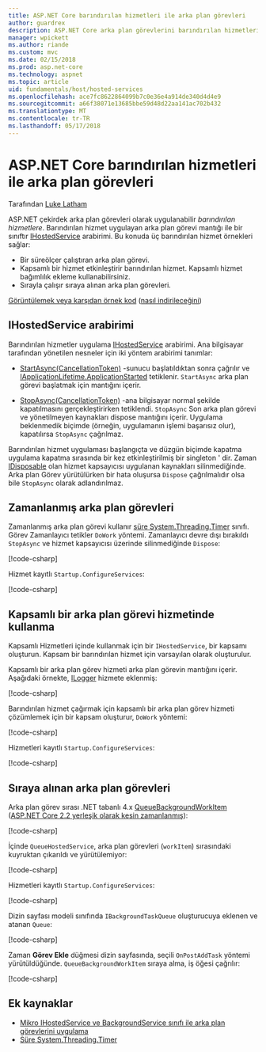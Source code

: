 ```yaml
---
title: ASP.NET Core barındırılan hizmetleri ile arka plan görevleri
author: guardrex
description: ASP.NET Core arka plan görevlerini barındırılan hizmetleri ile uygulama öğrenin.
manager: wpickett
ms.author: riande
ms.custom: mvc
ms.date: 02/15/2018
ms.prod: asp.net-core
ms.technology: aspnet
ms.topic: article
uid: fundamentals/host/hosted-services
ms.openlocfilehash: ace7fc8622864099b7c0e36e4a914de340d4d4e9
ms.sourcegitcommit: a66f38071e13685bbe59d48d22aa141ac702b432
ms.translationtype: MT
ms.contentlocale: tr-TR
ms.lasthandoff: 05/17/2018
---
```

# <a name="background-tasks-with-hosted-services-in-aspnet-core"></a>ASP.NET Core barındırılan hizmetleri ile arka plan görevleri

Tarafından [Luke Latham](https://github.com/guardrex)

ASP.NET çekirdek arka plan görevleri olarak uygulanabilir *barındırılan hizmetlere*. Barındırılan hizmet uygulayan arka plan görevi mantığı ile bir sınıftır [IHostedService](/dotnet/api/microsoft.extensions.hosting.ihostedservice) arabirimi. Bu konuda üç barındırılan hizmet örnekleri sağlar:

* Bir süreölçer çalıştıran arka plan görevi.
* Kapsamlı bir hizmet etkinleştirir barındırılan hizmet. Kapsamlı hizmet bağımlılık ekleme kullanabilirsiniz.
* Sırayla çalışır sıraya alınan arka plan görevleri.

[Görüntülemek veya karşıdan örnek kod](https://github.com/aspnet/Docs/tree/master/aspnetcore/fundamentals/host/hosted-services/samples/) ([nasıl indirileceğini](xref:tutorials/index#how-to-download-a-sample))

## <a name="ihostedservice-interface"></a>IHostedService arabirimi

Barındırılan hizmetler uygulama [IHostedService](/dotnet/api/microsoft.extensions.hosting.ihostedservice) arabirimi. Ana bilgisayar tarafından yönetilen nesneler için iki yöntem arabirimi tanımlar:

* [StartAsync(CancellationToken)](/dotnet/api/microsoft.extensions.hosting.ihostedservice.startasync) -sunucu başlatıldıktan sonra çağrılır ve [IApplicationLifetime.ApplicationStarted](/dotnet/api/microsoft.aspnetcore.hosting.iapplicationlifetime.applicationstarted) tetiklenir. `StartAsync` arka plan görevi başlatmak için mantığını içerir.

* [StopAsync(CancellationToken)](/dotnet/api/microsoft.extensions.hosting.ihostedservice.stopasync) -ana bilgisayar normal şekilde kapatılmasını gerçekleştirirken tetiklendi. `StopAsync` Son arka plan görevi ve yönetilmeyen kaynakları dispose mantığını içerir. Uygulama beklenmedik biçimde (örneğin, uygulamanın işlemi başarısız olur), kapatılırsa `StopAsync` çağrılmaz.

Barındırılan hizmet uygulaması başlangıçta ve düzgün biçimde kapatma uygulama kapatma sırasında bir kez etkinleştirilmiş bir singleton ' dir. Zaman [IDisposable](/dotnet/api/system.idisposable) olan hizmet kapsayıcısı uygulanan kaynakları silinmediğinde. Arka plan Görev yürütülürken bir hata oluşursa `Dispose` çağrılmalıdır olsa bile `StopAsync` olarak adlandırılmaz.

## <a name="timed-background-tasks"></a>Zamanlanmış arka plan görevleri

Zamanlanmış arka plan görevi kullanır [süre System.Threading.Timer](/dotnet/api/system.threading.timer) sınıfı. Görev Zamanlayıcı tetikler `DoWork` yöntemi. Zamanlayıcı devre dışı bırakıldı `StopAsync` ve hizmet kapsayıcısı üzerinde silinmediğinde `Dispose`:

[!code-csharp[](hosted-services/samples/2.x/Services/TimedHostedService.cs?name=snippet1&highlight=15-16,30,37)]

Hizmet kayıtlı `Startup.ConfigureServices`:

[!code-csharp[](hosted-services/samples/2.x/Startup.cs?name=snippet1)]

## <a name="consuming-a-scoped-service-in-a-background-task"></a>Kapsamlı bir arka plan görevi hizmetinde kullanma

Kapsamlı Hizmetleri içinde kullanmak için bir `IHostedService`, bir kapsamı oluşturun. Kapsam bir barındırılan hizmet için varsayılan olarak oluşturulur.

Kapsamlı bir arka plan görev hizmeti arka plan görevin mantığını içerir. Aşağıdaki örnekte, [ILogger](/dotnet/api/microsoft.extensions.logging.ilogger) hizmete eklenmiş:

[!code-csharp[](hosted-services/samples/2.x/Services/ScopedProcessingService.cs?name=snippet1)]

Barındırılan hizmet çağırmak için kapsamlı bir arka plan görev hizmeti çözümlemek için bir kapsam oluşturur, `DoWork` yöntemi:

[!code-csharp[](hosted-services/samples/2.x/Services/ConsumeScopedServiceHostedService.cs?name=snippet1&highlight=29-36)]

Hizmetleri kayıtlı `Startup.ConfigureServices`:

[!code-csharp[](hosted-services/samples/2.x/Startup.cs?name=snippet2)]

## <a name="queued-background-tasks"></a>Sıraya alınan arka plan görevleri

Arka plan görev sırası .NET tabanlı 4.x [QueueBackgroundWorkItem](/dotnet/api/system.web.hosting.hostingenvironment.queuebackgroundworkitem) ([ASP.NET Core 2.2 yerleşik olarak kesin zamanlanmış](https://github.com/aspnet/Hosting/issues/1280)):

[!code-csharp[](hosted-services/samples/2.x/Services/BackgroundTaskQueue.cs?name=snippet1)]

İçinde `QueueHostedService`, arka plan görevleri (`workItem`) sırasındaki kuyruktan çıkarıldı ve yürütülemiyor:

[!code-csharp[](hosted-services/samples/2.x/Services/QueuedHostedService.cs?name=snippet1&highlight=30-31,35)]

Hizmetleri kayıtlı `Startup.ConfigureServices`:

[!code-csharp[](hosted-services/samples/2.x/Startup.cs?name=snippet3)]

Dizin sayfası modeli sınıfında `IBackgroundTaskQueue` oluşturucuya eklenen ve atanan `Queue`:

[!code-csharp[](hosted-services/samples/2.x/Pages/Index.cshtml.cs?name=snippet1)]

Zaman **Görev Ekle** düğmesi dizin sayfasında, seçili `OnPostAddTask` yöntemi yürütüldüğünde. `QueueBackgroundWorkItem` sıraya alma, iş öğesi çağrılır:

[!code-csharp[](hosted-services/samples/2.x/Pages/Index.cshtml.cs?name=snippet2)]

## <a name="additional-resources"></a>Ek kaynaklar

* [Mikro IHostedService ve BackgroundService sınıfı ile arka plan görevlerini uygulama](/dotnet/standard/microservices-architecture/multi-container-microservice-net-applications/background-tasks-with-ihostedservice)
* [Süre System.Threading.Timer](/dotnet/api/system.threading.timer)
